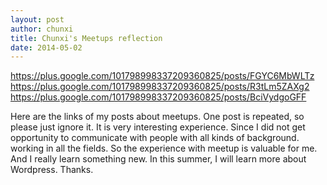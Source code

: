 ```yaml
---
layout: post
author: chunxi
title: Chunxi's Meetups reflection
date: 2014-05-02
---
```


https://plus.google.com/101798998337209360825/posts/FGYC6MbWLTz
https://plus.google.com/101798998337209360825/posts/R3tLm5ZAXg2
https://plus.google.com/101798998337209360825/posts/BciVydgoGFF

Here are the links of my posts about meetups. One post is repeated, so please just ignore it. It is very interesting experience.
Since I did not get opportunity to communicate with people with all kinds of background. working in all the fields. So 
the experience with meetup is valuable for me. And I really learn something new. In this summer, I will learn more about
Wordpress. Thanks.
